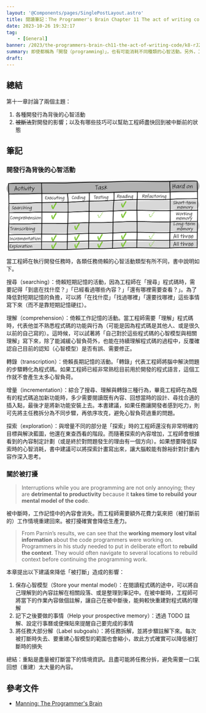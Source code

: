 ```yaml
---
layout: '@Components/pages/SinglePostLayout.astro'
title: 閱讀筆記：The Programmer's Brain Chapter 11 The act of writing code
date: 2023-10-26 19:32:17
tag:
	- [General]
banner: /2023/the-programmers-brain-ch11-the-act-of-writing-code/k8-rJ236eQHXGA-unsplash.jpg
summary: 即使都稱為「開發（programming）」，也有可能消耗不同種類的心智活動。另外，工作到一半被打斷、打擾，是真的會降低生產力的。
draft: 
---
```


## 總結

第十一章討論了兩個主題：

1. 各種開發行為背後的心智活動
2. ~~被斷法~~對開發的影響；以及有哪些技巧可以幫助工程師盡快回到被中斷前的狀態

## 筆記

### 開發行為背後的心智活動

![programming activities and the related memory systems](/2023/the-programmers-brain-ch11-the-act-of-writing-code/figure_11-1.png)

當工程師在執行開發任務時，各類任務倚賴的心智活動類型有所不同，書中說明如下。

搜尋（searching）：倚賴短期記憶的活動，因為工程師在「搜尋」程式碼時，需要記得「到底在找什麼？」「已經看過哪些內容？」「還有哪裡需要查看？」。為了降低對短期記憶的負擔，可以將「在找什麼」「找過哪裡」「還要找哪裡」這些事情寫下來（而不是靠短期記憶硬扛）。

理解（comprehension）：倚賴工作記憶的活動。當工程師需要「理解」程式碼時，代表他並不熟悉程式碼的功能與行為（可能是因為程式碼是其他人、或是很久以前的自己寫的）。這時候，可以試著將「自己對於這些程式碼的心智模型與相關理解」寫下來，除了能減緩心智負荷外，也能在持續理解程式碼的過程中，反覆確認自己目前的認知（心智模型）是否有誤、需要修正。

轉錄（transcription）：倚賴長期記憶的活動。「轉錄」代表工程師將腦中解決問題的步驟轉化為程式碼。如果工程師已經非常熟稔目前用於開發的程式語言，這個工作就不會產生太多心智負荷。

增量（incrementation）：綜合了搜尋、理解與轉錄三種行為，畢竟工程師在為既有的程式碼追加新功能時，多少需要閱讀既有內容、回想當時的設計、尋找合適的插入點，最後才是將新功能安裝上去。本書建議，如果任務讓開發者感到吃力，則可先將主任務拆分為不同步驟，再依序攻克，避免心智負荷過重的問題。

探索（exploration）：與增量不同的部分是「探索」時的工程師還沒有非常明確的目標與解決藍圖，他還在東查西看的階段。而隨著探索的內容增加，工程師會根據看到的內容制定計劃（或是終於對問題發生的理由有一個方向）。如果想要降低探索時的心智消耗，書中建議可以將探索計畫寫出來，讓大腦較能有餘裕針對計畫內容作深入思考。

### 關於被打擾

> Interruptions while you are programming are not only annoying; they are **detrimental to productivity** because it **takes time to rebuild your mental model of the cod**e.

被中斷時，工作記憶中的內容會消失。而工程師需要額外花費力氣來把（被打斷前的）工作情境重建回來。被打擾確實會降低生產力。

> From Parnin’s results, we can see that the **working memory lost vital information** about the code programmers were working on. Programmers in his study needed to put in deliberate effort to **rebuild the context**. They would often navigate to several locations to rebuild context before continuing the programming work.

本章提出以下建議來降低「被打斷」造成的影響：

1. 保存心智模型（Store your mental model）：在閱讀程式碼的途中，可以將自己理解到的內容註解在相關段落、或是整理到筆記中。在被中斷時，工程師可將當下的作業內容做個註解，讓自己在被中斷後，能夠較快重建對程式碼的理解
2. 記下之後要做的事情（Help your prospective memory）：透過 TODO 註解、設定行事曆或便條貼來提醒自己要完成的事情
3. 將任務大部分解（Label subgoals）：將任務拆解，並將步驟註解下來。每次被打斷時失去、要重建心智模型的範圍也會縮小，故此方式確實可以降低被打斷時的損失

總結：重點是盡量被打斷當下的情境資訊。且盡可能將任務分拆，避免需要一口氣回想（重建）太大量的內容。

## 參考文件

- [Manning: The Programmer's Brain](https://www.manning.com/books/the-programmers-brain)
